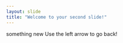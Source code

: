```yaml
---
layout: slide
title: "Welcome to your second slide!"
---
```

something new
Use the left arrow to go back!
